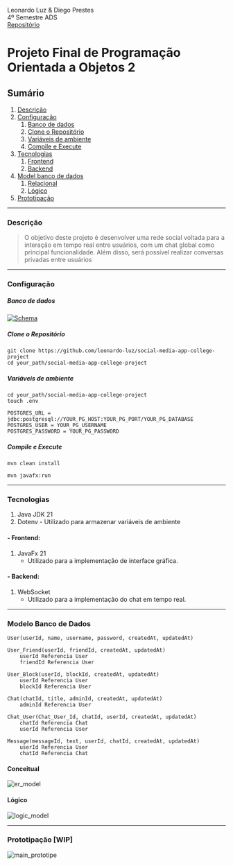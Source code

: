 Leonardo Luz & Diego Prestes <br/>
4º Semestre ADS <br/>
[Repositório](https://github.com/leonardo-luz/social-media-app-college-project)

# Projeto Final de Programação Orientada a Objetos 2

## Sumário
1. [Descrição](#Descrição)
2. [Configuração](#Configuração)
	1. [Banco de dados](#Banco-de-dados)
	2. [Clone o Repositório](#Clone-o-Repositório)
	3. [Variáveis de ambiente](#Variáveis-de-ambiente)
	4. [Compile e Execute](#Compile-e-Execute)
3. [Tecnologias](#Tecnologias)
	1. [Frontend](#Frontend)
	2. [Backend](#Backend)
4. [Model banco de dados](#Modelo-Banco-de-dados)
	1. [Relacional](#Relacional)
	2. [Lógico](#Lógico)
5. [Prototipação](#Prototipação)

---
### Descrição
>O objetivo deste projeto é desenvolver uma rede social voltada para a interação em tempo real entre usuários, com um chat global como principal funcionalidade. Além disso, será possível realizar conversas privadas entre usuários

---
### Configuração

##### Banco de dados

[![Schema](./prototipation/database.png)](./src/main/java/ifrs/edu/com/config/SCHEMA.md)

##### Clone o Repositório
```
git clone https://github.com/leonardo-luz/social-media-app-college-project
cd your_path/social-media-app-college-project
```

##### Variáveis de ambiente
```
cd your_path/social-media-app-college-project
touch .env
```

```
POSTGRES_URL = jdbc:postgresql://YOUR_PG_HOST:YOUR_PG_PORT/YOUR_PG_DATABASE
POSTGRES_USER = YOUR_PG_USERNAME
POSTGRES_PASSWORD = YOUR_PG_PASSWORD
```


##### Compile e Execute
```
mvn clean install

mvn javafx:run
```

---
### Tecnologias

1. Java JDK 21
2. Dotenv
        - Utilizado para armazenar variáveis de ambiente

#### - Frontend:
1. JavaFx 21
	- Utilizado para a implementação de interface gráfica.

#### - Backend:
1. WebSocket
	- Utilizado para a implementação do chat em tempo real.

---
### Modelo Banco de Dados

```
User(userId, name, username, password, createdAt, updatedAt)
```

```
User_Friend(userId, friendId, createdAt, updatedAt)
	userId Referencia User
	friendId Referencia User
```

```
User_Block(userId, blockId, createdAt, updatedAt)
	userId Referencia User
	blockId Referencia User
```

```
Chat(chatId, title, adminId, createdAt, updatedAt)
	adminId Referencia User
```

```
Chat_User(Chat_User_Id, chatId, userId, createdAt, updatedAt)
	chatId Referencia Chat
	userId Referencia User
```

```
Message(messageId, text, userId, chatId, createdAt, updatedAt)
	userId Referencia User
	chatId Referencia Chat
```

#### Conceitual

![er_model](./prototipation/conceitual.png)

#### Lógico
![logic_model](./prototipation/logico.png)

---
### Prototipação [WIP]

![main_prototipe](./prototipation/prototipation.png)
